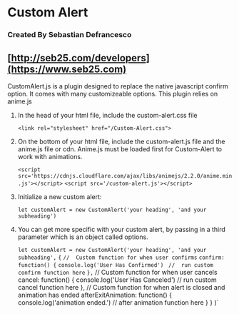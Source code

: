 #   Custom Alert
### Created By Sebastian Defrancesco
  [http://seb25.com/developers](https://www.seb25.com)
---
   CustomAlert.js is a plugin designed to replace the native javascript confirm option. It comes with many customizeable options. This plugin relies on anime.js 

1. In the head of your html file, include the custom-alert.css file

    `<link rel="stylesheet" href="/Custom-Alert.css">`

2. On the bottom of your html file, include the custom-alert.js file and the anime.js file or cdn. Anime.js must be loaded first for Custom-Alert to work with animations.

    `<script src='https://cdnjs.cloudflare.com/ajax/libs/animejs/2.2.0/anime.min.js'></script>`
    `<script src='/custom-alert.js'></script>`

3. Initialize a new custom alert:

   `let customAlert = new CustomAlert('your heading', 'and your subheading')`

4. You can get more specific with your custom alert, by passing in a third parameter which is an object called options.

    `let customAlert = new CustomAlert('your heading', 'and your subheading',` 
            `{`
                `//  Custom function for when user confirms`
                `confirm: function() {`
                    `console.log('User Has Confirmed')`
                   ` //  run custom confirm function here`
                `},`
                //      Custom function for when user cancels
                cancel: function() {
                    console.log('User Has Canceled')
                    //  run custom cancel function here
                },
                //      Custom function for when alert is closed and animation has ended
                afterExitAnimation: function() {
                    console.log('animation ended.')
                    // after animation function here
                }
            }
    )`
